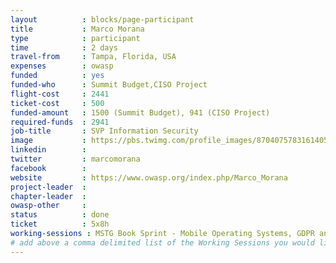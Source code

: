 ```yaml
---
layout          : blocks/page-participant
title           : Marco Morana
type            : participant
time            : 2 days
travel-from     : Tampa, Florida, USA
expenses        : owasp
funded          : yes
funded-who      : Summit Budget,CISO Project
flight-cost     : 2441
ticket-cost     : 500
funded-amount   : 1500 (Summit Budget), 941 (CISO Project)
required-funds  : 2941
job-title       : SVP Information Security
image           : https://pbs.twimg.com/profile_images/870407578316140545/aGlMEd9w.jpg
linkedin        :
twitter         : marcomorana
facebook        :
website         : https://www.owasp.org/index.php/Marco_Morana
project-leader  :
chapter-leader  :
owasp-other     :
status          : done
ticket          : 5x8h
working-sessions : MSTG Book Sprint - Mobile Operating Systems, GDPR and DPO AppSec implications, Threat Modeling Tools, Playbooks vs Handbooks, Threat Modeling Diagramming Techniques, InfoSec Article 5 - Collective Defence Agreement, SAMM - OWASP Project alignment, Crowdsourcing Security Knowledge, CISO Round table, InfoSec Warranties and Guarantees, Application Security Guide for CISO, Cyber Insurance, The Future of Privacy, Visit Bletchley Park, Machine Learning and Security, DoS Playbook, Due Diligence Playbook
# add above a comma delimited list of the Working Sessions you would like to attend (use the session's title)
---
```

